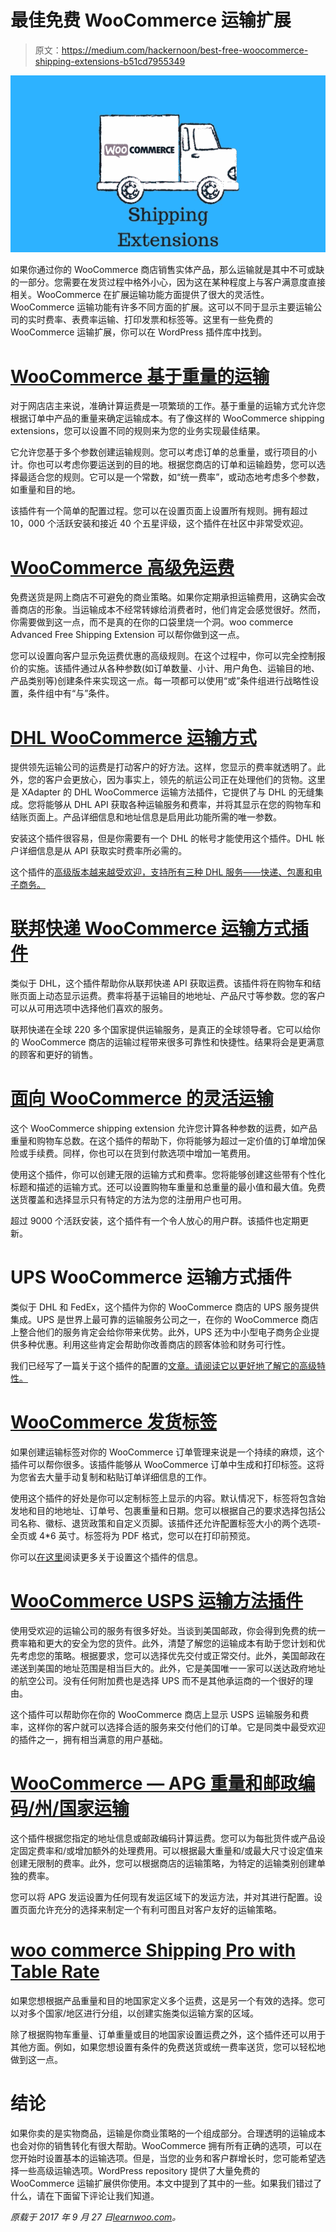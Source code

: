 # 最佳免费 WooCommerce 运输扩展

> 原文：<https://medium.com/hackernoon/best-free-woocommerce-shipping-extensions-b51cd7955349>

![](img/3c5bf2ffcc51341da191daf29e88dda7.png)

如果你通过你的 WooCommerce 商店销售实体产品，那么运输就是其中不可或缺的一部分。您需要在发货过程中格外小心，因为这在某种程度上与客户满意度直接相关。WooCommerce 在扩展运输功能方面提供了很大的灵活性。WooCommerce 运输功能有许多不同方面的扩展。这可以不同于显示主要运输公司的实时费率、表费率运输、打印发票和标签等。这里有一些免费的 WooCommerce 运输扩展，你可以在 WordPress 插件库中找到。

# [WooCommerce 基于重量的运输](https://wordpress.org/plugins/weight-based-shipping-for-woocommerce/)

对于网店店主来说，准确计算运费是一项繁琐的工作。基于重量的运输方式允许您根据订单中产品的重量来确定运输成本。有了像这样的 WooCommerce shipping extensions，您可以设置不同的规则来为您的业务实现最佳结果。

它允许您基于多个参数创建运输规则。您可以考虑订单的总重量，或行项目的小计。你也可以考虑你要运送到的目的地。根据您商店的订单和运输趋势，您可以选择最适合您的规则。它可以是一个常数，如“统一费率”，或动态地考虑多个参数，如重量和目的地。

该插件有一个简单的配置过程。您可以在设置页面上设置所有规则。拥有超过 10，000 个活跃安装和接近 40 个五星评级，这个插件在社区中非常受欢迎。

# [WooCommerce 高级免运费](https://wordpress.org/plugins/woocommerce-advanced-free-shipping/)

免费送货是网上商店不可避免的商业策略。如果你定期承担运输费用，这确实会改善商店的形象。当运输成本不经常转嫁给消费者时，他们肯定会感觉很好。然而，你需要做到这一点，而不是真的在你的口袋里烧一个洞。woo commerce Advanced Free Shipping Extension 可以帮你做到这一点。

您可以设置向客户显示免运费优惠的高级规则。在这个过程中，你可以完全控制报价的实施。该插件通过从各种参数(如订单数量、小计、用户角色、运输目的地、产品类别等)创建条件来实现这一点。每一项都可以使用“或”条件组进行战略性设置，条件组中有“与”条件。

# [DHL WooCommerce 运输方式](https://wordpress.org/plugins/dhl-woocommerce-shipping-method/)

提供领先运输公司的运费是打动客户的好方法。这样，您显示的费率就透明了。此外，您的客户会更放心，因为事实上，领先的航运公司正在处理他们的货物。这里是 XAdapter 的 DHL WooCommerce 运输方法插件，它提供了与 DHL 的无缝集成。您将能够从 DHL API 获取各种运输服务和费率，并将其显示在您的购物车和结账页面上。产品详细信息和地址信息是启用此功能所需的唯一参数。

安装这个插件很容易，但是你需要有一个 DHL 的帐号才能使用这个插件。DHL 帐户详细信息是从 API 获取实时费率所必需的。

这个插件的[高级版本越来越受欢迎，支持所有三种 DHL 服务——快递、包裹和电子商务。](https://www.xadapter.com/product/woocommerce-dhl-shipping-plugin-with-print-label/?affiliates=22)

# [联邦快递 WooCommerce 运输方式插件](https://wordpress.org/plugins/fedex-woocommerce-shipping-method/)

类似于 DHL，这个插件帮助你从联邦快递 API 获取运费。该插件将在购物车和结账页面上动态显示运费。费率将基于运输目的地地址、产品尺寸等参数。您的客户可以从可用选项中选择他们喜欢的服务。

联邦快递在全球 220 多个国家提供运输服务，是真正的全球领导者。它可以给你的 WooCommerce 商店的运输过程带来很多可靠性和快捷性。结果将会是更满意的顾客和更好的销售。

# [面向 WooCommerce 的灵活运输](https://wordpress.org/plugins/flexible-shipping/)

这个 WooCommerce shipping extension 允许您计算各种参数的运费，如产品重量和购物车总数。在这个插件的帮助下，你将能够为超过一定价值的订单增加保险或手续费。同样，你也可以在货到付款选项中增加一笔费用。

使用这个插件，你可以创建无限的运输方式和费率。您将能够创建这些带有个性化标题和描述的运输方式。还可以设置购物车重量和总重量的最小值和最大值。免费送货覆盖和选择显示只有特定的方法为您的注册用户也可用。

超过 9000 个活跃安装，这个插件有一个令人放心的用户群。该插件也定期更新。

# UPS WooCommerce 运输方式插件

类似于 DHL 和 FedEx，这个插件为你的 WooCommerce 商店的 UPS 服务提供集成。UPS 是世界上最可靠的运输服务公司之一，在你的 WooCommerce 商店上整合他们的服务肯定会给你带来优势。此外，UPS 还为中小型电子商务企业提供多种优惠。利用这些肯定会帮助你改善商店的顾客体验和财务可行性。

我们已经写了一篇关于这个插件的配置的[文章。请阅读它以更好地了解它的高级特性。](http://learnwoo.com/woocommerce-plugin-to-set-up-ups-shipping-on-your-woocommerce-store/)

# [WooCommerce 发货标签](https://wordpress.org/plugins/shipping-labels-for-woo/)

如果创建运输标签对你的 WooCommerce 订单管理来说是一个持续的麻烦，这个插件可以帮你很多。该插件能够从 WooCommerce 订单中生成和打印标签。这将为您省去大量手动复制和粘贴订单详细信息的工作。

使用这个插件的好处是你可以定制标签上显示的内容。默认情况下，标签将包含始发地和目的地地址、订单号、包裹重量和日期。您可以根据自己的要求选择包括公司名称、徽标、退货政策和自定义页脚。该插件还允许配置标签大小的两个选项-全页或 4*6 英寸。标签将为 PDF 格式，您可以在打印前预览。

你可以[在这里](http://learnwoo.com/customize-print-invoice-shipping-documents-premium-woocommerce-plugin/)阅读更多关于设置这个插件的信息。

# [WooCommerce USPS 运输方法插件](https://wordpress.org/plugins/woo-usps-shipping-method/)

使用受欢迎的运输公司的服务有很多好处。当谈到美国邮政，你会得到免费的统一费率箱和更大的安全为您的货件。此外，清楚了解您的运输成本有助于您计划和优先考虑您的策略。根据要求，您可以选择优先交付或正常交付。此外，美国邮政在递送到美国的地址范围是相当巨大的。此外，它是美国唯一一家可以送达政府地址的航空公司。没有任何附加费也是选择 UPS 而不是其他承运商的一个很好的理由。

这个插件可以帮助你在你的 WooCommerce 商店上显示 USPS 运输服务和费率，这样你的客户就可以选择合适的服务来交付他们的订单。它是同类中最受欢迎的插件之一，拥有相当满意的用户基础。

# [WooCommerce — APG 重量和邮政编码/州/国家运输](https://wordpress.org/plugins/woocommerce-apg-weight-and-postcodestatecountry-shipping/)

这个插件根据您指定的地址信息或邮政编码计算运费。您可以为每批货件或产品设定固定费率和/或增加额外的处理费用。可以根据最大重量和/或最大尺寸设定值来创建无限制的费率。此外，您可以根据商店的运输策略，为特定的运输类别创建单独的费率。

您可以将 APG 发运设置为任何现有发运区域下的发运方法，并对其进行配置。设置页面允许充分的选择来制定一个有利可图且对客户友好的运输策略。

# [woo commerce Shipping Pro with Table Rate](https://wordpress.org/plugins/weight-country-woocommerce-shipping/)

如果您想根据产品重量和目的地国家定义多个运费，这是另一个有效的选择。您可以对多个国家/地区进行分组，以创建实施类似运输方案的区域。

除了根据购物车重量、订单重量或目的地国家设置运费之外，这个插件还可以用于其他方面。例如，如果您想设置有条件的免费送货或统一费率送货，您可以轻松地做到这一点。

# 结论

如果你卖的是实物商品，运输是你商业策略的一个组成部分。合理透明的运输成本也会对你的销售转化有很大帮助。WooCommerce 拥有所有正确的选项，可以在您开始时设置基本的运输选项。但是，当您的业务和客户群增长时，您可能希望选择一些高级运输选项。WordPress repository 提供了大量免费的 WooCommerce 运输扩展供你使用。本文中提到了其中的一些。如果我们错过了什么，请在下面留下评论让我们知道。

*原载于 2017 年 9 月 27 日*[*learnwoo.com*](http://learnwoo.com/best-free-woocommerce-shipping-extensions/)*。*